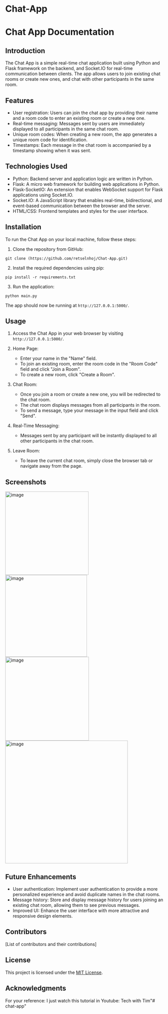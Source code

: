 
# Chat-App
# Chat App Documentation

## Introduction

The Chat App is a simple real-time chat application built using Python and Flask framework on the backend, and Socket.IO for real-time communication between clients. The app allows users to join existing chat rooms or create new ones, and chat with other participants in the same room.

## Features

- User registration: Users can join the chat app by providing their name and a room code to enter an existing room or create a new one.
- Real-time messaging: Messages sent by users are immediately displayed to all participants in the same chat room.
- Unique room codes: When creating a new room, the app generates a unique room code for identification.
- Timestamps: Each message in the chat room is accompanied by a timestamp showing when it was sent.

## Technologies Used

- Python: Backend server and application logic are written in Python.
- Flask: A micro web framework for building web applications in Python.
- Flask-SocketIO: An extension that enables WebSocket support for Flask applications using Socket.IO.
- Socket.IO: A JavaScript library that enables real-time, bidirectional, and event-based communication between the browser and the server.
- HTML/CSS: Frontend templates and styles for the user interface.

## Installation

To run the Chat App on your local machine, follow these steps:

1. Clone the repository from GitHub:

```
git clone (https://github.com/retselnhoj/Chat-App.git)
```

2. Install the required dependencies using pip:

```
pip install -r requirements.txt
```

3. Run the application:

```
python main.py
```

The app should now be running at `http://127.0.0.1:5000/`.

## Usage

1. Access the Chat App in your web browser by visiting `http://127.0.0.1:5000/`.

2. Home Page:
   - Enter your name in the "Name" field.
   - To join an existing room, enter the room code in the "Room Code" field and click "Join a Room".
   - To create a new room, click "Create a Room".

3. Chat Room:
   - Once you join a room or create a new one, you will be redirected to the chat room.
   - The chat room displays messages from all participants in the room.
   - To send a message, type your message in the input field and click "Send".

4. Real-Time Messaging:
   - Messages sent by any participant will be instantly displayed to all other participants in the chat room.

5. Leave Room:
   - To leave the current chat room, simply close the browser tab or navigate away from the page.

## Screenshots

<img width="263" alt="image" src="https://github.com/retselnhoj/Chat-App/assets/44377868/38c5b89f-22e1-4ef2-a935-674498de4110">

<img width="258" alt="image" src="https://github.com/retselnhoj/Chat-App/assets/44377868/c9745bda-8cf2-44af-b718-ea624b7bc9f0">

<img width="264" alt="image" src="https://github.com/retselnhoj/Chat-App/assets/44377868/eff76ff9-5142-4701-9119-f84aaaea18d8">

<img width="387" alt="image" src="https://github.com/retselnhoj/Chat-App/assets/44377868/09527e18-9050-4f2d-a913-7387775f7911">

## Future Enhancements

- User authentication: Implement user authentication to provide a more personalized experience and avoid duplicate names in the chat rooms.
- Message history: Store and display message history for users joining an existing chat room, allowing them to see previous messages.
- Improved UI: Enhance the user interface with more attractive and responsive design elements.

## Contributors

[List of contributors and their contributions]

## License

This project is licensed under the [MIT License](LICENSE).

## Acknowledgments

For your reference:
I just watch  this tutorial in Youtube: Tech with Tim"# chat-app" 
